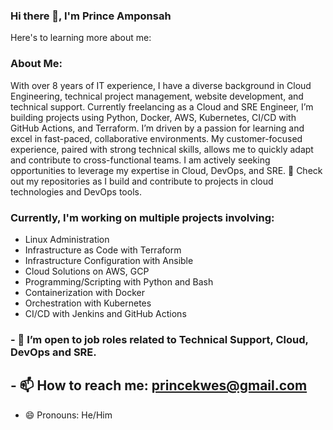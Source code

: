 ### Hi there 👋, I'm Prince Amponsah
Here's to learning more about me:

### About Me:

With over 8 years of IT experience, I have a diverse background in Cloud Engineering, technical project management, website development, and technical support. Currently freelancing as a Cloud and SRE Engineer, I’m building projects using Python, Docker, AWS, Kubernetes, CI/CD with GitHub Actions, and Terraform. I’m driven by a passion for learning and excel in fast-paced, collaborative environments. My customer-focused experience, paired with strong technical skills, allows me to quickly adapt and contribute to cross-functional teams. I am actively seeking opportunities to leverage my expertise in Cloud, DevOps, and SRE.
📂 Check out my repositories as I build and contribute to projects in cloud technologies and DevOps tools.

### Currently, I'm working on multiple projects involving: ###

- Linux Administration
- Infrastructure as Code with Terraform
- Infrastructure Configuration with Ansible
- Cloud Solutions on AWS, GCP
- Programming/Scripting with Python and Bash
- Containerization with Docker
- Orchestration with Kubernetes
-  CI/CD with Jenkins and GitHub Actions
  
### - 👯 I’m open to job roles related to Technical Support, Cloud, DevOps and SRE.

## - 📫 How to reach me: <a href="mailto:princekwes@gmail.com">princekwes@gmail.com</a>
- 😄 Pronouns: He/Him

